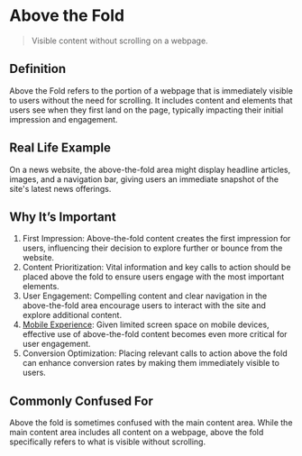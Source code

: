 # Above the Fold
>Visible content without scrolling on a webpage.

## Definition

Above the Fold refers to the portion of a webpage that is immediately visible to users without the need for scrolling. It includes content and elements that users see when they first land on the page, typically impacting their initial impression and engagement.

## Real Life Example

On a news website, the above-the-fold area might display headline articles, images, and a navigation bar, giving users an immediate snapshot of the site's latest news offerings.

## Why It’s Important

1. First Impression: Above-the-fold content creates the first impression for users, influencing their decision to explore further or bounce from the website.
2. Content Prioritization: Vital information and key calls to action should be placed above the fold to ensure users engage with the most important elements.
3. User Engagement: Compelling content and clear navigation in the above-the-fold area encourage users to interact with the site and explore additional content.
4. [Mobile Experience](https://www.notion.so/Mobile-Experience-52b662b97cd44cf2964765ea865b1008?pvs=21): Given limited screen space on mobile devices, effective use of above-the-fold content becomes even more critical for user engagement.
5. Conversion Optimization: Placing relevant calls to action above the fold can enhance conversion rates by making them immediately visible to users.

## Commonly Confused For

Above the fold is sometimes confused with the main content area. While the main content area includes all content on a webpage, above the fold specifically refers to what is visible without scrolling.